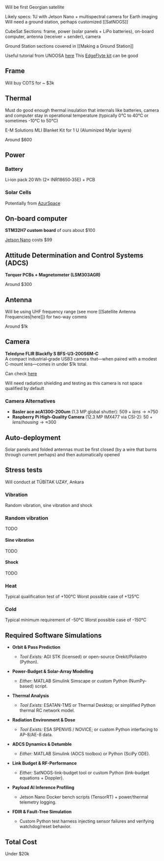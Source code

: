 Will be first Georgian satellite

Likely specs: 1U with Jetson Nano + multispectral camera for Earth imaging
Will need a ground station, perhaps customized [[SatNOGS]]

CubeSat Sections: frame, power (solar panels + LiPo batteries), on-board computer, antenna (receiver + sender), camera

Ground Station sections covered in [[Making a Ground Station]]

Useful tutorial from UNOOSA [here](https://www.unoosa.org/documents/pdf/psa/access2space4all/KiboCUBE/AcademySeason2/On-demand_Pre-recorded_Lectures/KiboCUBE_Academy_2022_OPL17.pdf)
This [EdgeFlyte kit](https://www.edgeflyte.com/shop/1u-cubesat-kit) can be good

## Frame
Will buy COTS for ~ $3k

## Thermal
Must do good enough thermal insulation that internals like batteries, camera and computer stay in operational temperature (typically 0°C to 40°C or sometimes -10°C to 50°C)

E-M Solutions MLI Blanket Kit for 1 U (Aluminized Mylar layers)

Around $600

## Power

### Battery
Li‑ion pack 20 Wh (2× INR18650‑35E) + PCB

### Solar Cells
Potentially from [AzurSpace](https://www.azurspace.com/index.php/en/products/products-space/space-solar-cells)

## On-board computer
**STM32H7 custom board** of ours about $100

[Jetson Nano](https://developer.nvidia.com/embedded/jetson-nano)
costs $99

## Attitude Determination and Control Systems (ADCS)
**Torquer PCBs + Magnetometer (LSM303AGR)**

Around $300

## Antenna
Will be using UHF frequency range (see more [[Satellite Antenna Frequencies|here]]) for two-way comms

Around $1k

## Camera
**Teledyne FLIR Blackfly S BFS-U3-200S6M-C**  
A compact industrial‐grade USB3 camera that—when paired with a modest C-mount lens—comes in under $1k total.

Can check [here](https://www.digikey.com/en/product-highlight/t/teledyne-flir/blackfly-s-advanced-machine-vision-cameras)

Will need radiation shielding and testing as this camera is not space qualified by default

### Camera Alternatives
- **Basler ace acA1300-200um** (1.3 MP global shutter): $509 + lens → ≈$750
- **Raspberry Pi High-Quality Camera** (12.3 MP IMX477 via CSI-2): $50 + lens/housing → ≈$300

## Auto-deployment
Solar panels and folded antennas must be first closed (by a wire that burns through current perhaps) and then automatically opened

## Stress tests
Will conduct at TÜBİTAK UZAY, Ankara

### Vibration
Random vibration, sine vibration and shock

### Random vibration
TODO

#### Sine vibration
TODO

#### Shock
TODO

### Heat
Typical qualification test of +100°C
Worst possible case of +125°C

### Cold
Typical minimum requirement of -50°C
Worst possible case of -150°C

## Required Software Simulations

- **Orbit & Pass Prediction**
    
    - _Tool Exists:_ AGI STK (licensed) or open-source Orekit/Poliastro (Python).
        
- **Power-Budget & Solar-Array Modelling**
    
    - _Either:_ MATLAB Simulink Simscape or custom Python (NumPy-based) script.
        
- **Thermal Analysis**
    
    - _Tool Exists:_ ESATAN-TMS or Thermal Desktop; or simplified Python thermal RC network model.
        
- **Radiation Environment & Dose**
    
    - _Tool Exists:_ ESA SPENVIS / NOVICE; or custom Python interfacing to AP-8/AE-8 data.
        
- **ADCS Dynamics & Detumble**
    
    - _Either:_ MATLAB Simulink (AOCS toolbox) or Python (SciPy ODE).
        
- **Link Budget & RF-Performance**
    
    - _Either:_ SatNOGS-link-budget tool or custom Python (link-budget equations + Doppler).
        
- **Payload AI Inference Profiling**
    
    - Jetson Nano Docker bench scripts (TensorRT) + power/thermal telemetry logging.
        
- **FDIR & Fault-Tree Simulation**
    
    - Custom Python test harness injecting sensor failures and verifying watchdog/reset behavior.

## Total Cost
Under $20k